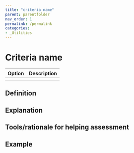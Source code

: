 ```yaml
---
title: "criteria name"
parent: parentfolder
nav_order: 1
permalink: /permalink
categories:
- _Utilities
---
```


# Criteria name

|  **Option**        | **Description**            |
|:------------------:|----------------------------|
|  |  |


## Definition


## Explanation


## Tools/rationale for helping assessment


## Example

